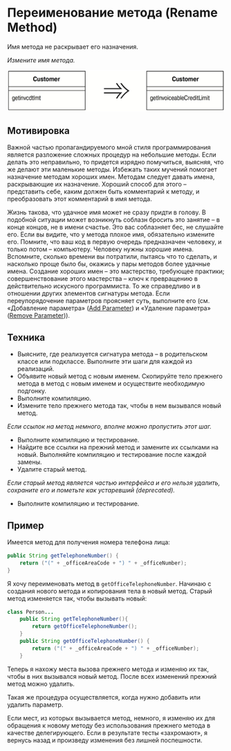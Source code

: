 # Переименование метода (Rename Method)

Имя метода не раскрывает его назначения.

_Измените имя метода._

![](images/Rename-Method.jpg)

## Мотивировка

Важной частью пропагандируемого мной стиля программирования является разложение сложных процедур на небольшие методы. Если делать это неправильно, то придется изрядно помучиться, выясняя, что же делают эти маленькие методы. Избежать таких мучений помогает назначение методам хороших имен. Методам следует давать имена, раскрывающие их назначение. Хороший способ для этого – представить себе, каким должен быть комментарий к методу, и преобразовать этот комментарий в имя метода.

Жизнь такова, что удачное имя может не сразу придти в голову. В подобной ситуации может возникнуть соблазн бросить это занятие – в конце концов, не в имени счастье. Это вас соблазняет бес, не слушайте его. Если вы видите, что у метода плохое имя, обязательно измените его. Помните, что ваш код в первую очередь предназначен человеку, и только потом – компьютеру. Человеку нужны хорошие имена. Вспомните, сколько времени вы потратили, пытаясь что то сделать, и насколько проще было бы, окажись у пары методов более удачные имена. Создание хороших имен – это мастерство, требующее практики; совершенствование этого мастерства – ключ к превращению в действительно искусного программиста. То же справедливо и в отношении других элементов сигнатуры метода. Если переупорядочение параметров проясняет суть, выполните его (см. «Добавление параметра» ([Add Parameter](Add-Parameter.md)) и «Удаление параметра» ([Remove Parameter](Remove-Parameter.md))).

## Техника

* Выясните, где реализуется сигнатура метода – в родительском классе или подклассе. Выполните эти шаги для каждой из реализаций.
* Объявите новый метод с новым именем. Скопируйте тело прежнего метода в метод с новым именем и осуществите необходимую подгонку.
* Выполните компиляцию.
* Измените тело прежнего метода так, чтобы в нем вызывался новый метод.

_Если ссылок на метод немного, вполне можно пропустить этот шаг._

* Выполните компиляцию и тестирование.
* Найдите все ссылки на прежний метод и замените их ссылками на новый. Выполняйте компиляцию и тестирование после каждой замены.
* Удалите старый метод.

_Если старый метод является частью интерфейса и его нельзя удалить, сохраните его и пометьте как устаревший (deprecated)._

* Выполните компиляцию и тестирование.

## Пример

Имеется метод для получения номера телефона лица:

```java
public String getTelephoneNumber() {
    return ("(" + _officeAreaCode + ") " + _officeNumber);
}
```

Я хочу переименовать метод в `getOfficeTelephoneNumber`. Начинаю с создания нового метода и копирования тела в новый метод. Старый метод изменяется так, чтобы вызывать новый:

```java
class Person...
    public String getTelephoneNumber(){
        return getOfficeTelephoneNumber();
    }
    public String getOfficeTelephoneNumber() {
        return ("(" + _officeAreaCode + ") " + _officeNumber);
    }
```

Теперь я нахожу места вызова прежнего метода и изменяю их так, чтобы в них вызывался новый метод. После всех изменений прежний метод можно удалить.

Такая же процедура осуществляется, когда нужно добавить или удалить параметр.

Если мест, из которых вызывается метод, немного, я изменяю их для обращения к новому методу без использования прежнего метода в качестве делегирующего. Если в результате тесты «захромают», я вернусь назад и произведу изменения без лишней поспешности.
